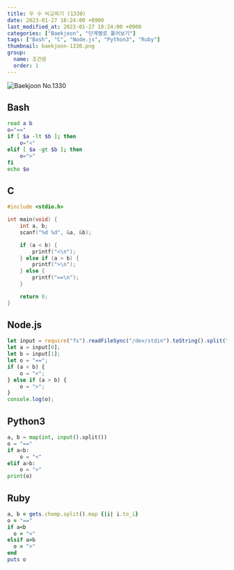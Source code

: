 ```yaml
---
title: 두 수 비교하기 (1330)
date: 2023-01-27 18:24:00 +0900
last_modified_at: 2023-01-27 18:24:00 +0900
categories: ["Baekjoon", "단계별로 풀어보기"]
tags: ["Bash", "C", "Node.js", "Python3", "Ruby"]
thumbnail: baekjoon-1330.png
group:
  name: 조건문
  order: 1
---
```


![Baekjoon No.1330](baekjoon-1330.png)

## Bash
```bash
read a b
o="=="
if [ $a -lt $b ]; then
	o="<"
elif [ $a -gt $b ]; then
	o=">"
fi
echo $o
```

## C
```c
#include <stdio.h>

int main(void) {
	int a, b;
	scanf("%d %d", &a, &b);

	if (a < b) {
		printf("<\n");
	} else if (a > b) {
		printf(">\n");
	} else {
		printf("==\n");
	}

	return 0;
}
```

## Node.js
```javascript
let input = require("fs").readFileSync("/dev/stdin").toString().split(" ").map(x => parseInt(x));
let a = input[0];
let b = input[1];
let o = "==";
if (a < b) {
	o = "<";
} else if (a > b) {
	o = ">";
}
console.log(o);
```

## Python3
```python
a, b = map(int, input().split())
o = "=="
if a<b:
    o = "<"
elif a>b:
    o = ">"
print(o)
```

## Ruby
```ruby
a, b = gets.chomp.split().map {|i| i.to_i}
o = "=="
if a<b
  o = "<"
elsif a>b
  o = ">"
end
puts o
```
